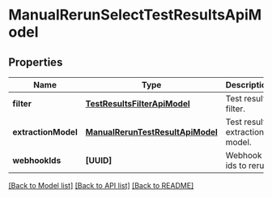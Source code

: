 # ManualRerunSelectTestResultsApiModel

## Properties
Name | Type | Description | Notes
------------ | ------------- | ------------- | -------------
**filter** | [**TestResultsFilterApiModel**](TestResultsFilterApiModel.md) | Test results filter. | [optional] 
**extractionModel** | [**ManualRerunTestResultApiModel**](ManualRerunTestResultApiModel.md) | Test results extraction model. | [optional] 
**webhookIds** | **[UUID]** | Webhook ids to rerun. | [optional] 

[[Back to Model list]](../README.md#documentation-for-models) [[Back to API list]](../README.md#documentation-for-api-endpoints) [[Back to README]](../README.md)


